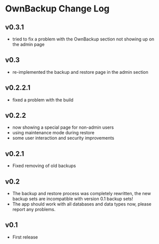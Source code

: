 # OwnBackup Change Log

## v0.3.1
- tried to fix a problem with the OwnBackup section not showing up on the admin page

## v0.3
- re-implemented the backup and restore page in the admin section

## v0.2.2.1
- fixed a problem with the build

## v0.2.2
- now showing a special page for non-admin users
- using maintenance mode during restore
- some user interaction and security improvements

## v0.2.1
- Fixed removing of old backups 

## v0.2
- The backup and restore process was completely rewritten, the new backup sets are incompatible with version 0.1 backup sets! 
- The app should work with all databases and data types now, please report any problems. 

## v0.1
- First release
